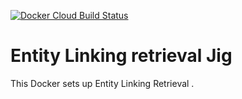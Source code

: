 [![Docker Cloud Build Status](https://img.shields.io/docker/cloud/build/osirrc2019/terrier.svg)](https://hub.docker.com/r/osirrc2019/entitylinking)
# Entity Linking retrieval Jig

This Docker sets up Entity Linking Retrieval .
